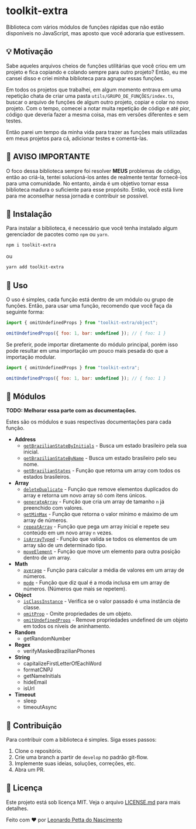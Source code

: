 
# toolkit-extra

Biblioteca com vários módulos de funções rápidas que não estão disponíveis no JavaScript, mas aposto que você adoraria que estivessem.

## :bulb: Motivação

Sabe aqueles arquivos cheios de funções utilitárias que você criou em um projeto e fica copiando e colando sempre para outro projeto? Então, eu me cansei disso e criei minha biblioteca para agrupar essas funções.

Em todos os projetos que trabalhei, em algum momento entrava em uma repetição chata de criar uma pasta `utils/GRUPO_DE_FUNÇÕES/index.ts`, buscar o arquivo de funções de algum outro projeto, copiar e colar no novo projeto. Com o tempo, comecei a notar muita repetição de código e até pior, código que deveria fazer a mesma coisa, mas em versões diferentes e sem testes.

Então parei um tempo da minha vida para trazer as funções mais utilizadas em meus projetos para cá, adicionar testes e comentá-las.

## :mega: AVISO IMPORTANTE

O foco dessa biblioteca sempre foi resolver **MEUS** problemas de código, então ao criá-la, tentei solucioná-los antes de realmente tentar fornecê-los para uma comunidade. No entanto, ainda é um objetivo tornar essa biblioteca madura o suficiente para esse propósito. Então, você está livre para me aconselhar nessa jornada e contribuir se possível.

## :minidisc: Instalação

Para instalar a biblioteca, é necessário que você tenha instalado algum gerenciador de pacotes como `npm` ou `yarn`.

```bash
npm i toolkit-extra 
```

ou

```bash
yarn add toolkit-extra
```

## :tada: Uso

O uso é simples, cada função está dentro de um módulo ou grupo de funções. Então, para usar uma função, recomendo que você faça da seguinte forma:

```javascript
import { omitUndefinedProps } from "toolkit-extra/object";

omitUndefinedProps({ foo: 1, bar: undefined }); // { foo: 1 }
```

Se preferir, pode importar diretamente do módulo principal, porém isso pode resultar em uma importação um pouco mais pesada do que a importação modular.

```javascript
import { omitUndefinedProps } from "toolkit-extra";

omitUndefinedProps({ foo: 1, bar: undefined }); // { foo: 1 }
```

## :mag_right: Módulos

**TODO: Melhorar essa parte com as documentações.**

Estes são os módulos e suas respectivas documentações para cada função.

- **Address**
  - [`getBrazilianStateByInitials`](./src/docs/getBrazilianStateByInitials.md) - Busca um estado brasileiro pela sua inicial.
  - [`getBrazilianStateByName`](./src/docs/getBrazilianStateByName.md) - Busca um estado brasileiro pelo seu nome.
  - [`getBrazilianStates`](./src/docs/getBrazilianStates.md) - Função que retorna um array com todos os estados brasileiros.
- **Array**
  - [`deleteDuplicate`](./src/docs/deleteDuplicate.md) - Função que remove elementos duplicados do array e retorna um novo array só com itens únicos.
  - [`generateArray`](./src/docs/generateArray.md) - Função que cria um array de tamanho `n` já preenchido com valores.
  - [`getMinMax`](./src/docs/getMinMax.md) - Função que retorna o valor mínimo e máximo de um array de números.
  - [`repeatArray`](./src/docs/repeatArray.md) - Função que pega um array inicial e repete seu conteúdo em um novo array `n` vezes.
  - [`isArrayTyped`](./src/docs/isArrayTyped.md) - Função que valida se todos os elementos de um array são de um determinado tipo.
  - [`moveElement`](./src/docs/moveElement.md) - Função que move um elemento para outra posição dentro de um array.
- **Math**
  - [`average`](./src/docs/average.md) - Função para calcular a média de valores em um array de números.
  - [`mode`](./src/docs/mode.md) - Função que diz qual é a moda inclusa em um array de números. (Números que mais se repetem).
- **Object**
  - [`isClassInstance`](./src/docs/isClassInstance.md) - Verifica se o valor passado é uma instância de classe.
  - [`omitProp`](./src/docs/omitProp.md) - Omite propriedades de um objeto.
  - [`omitUndefinedProps`](./src/docs/omitUndefinedProps.md) - Remove propriedades undefined de um objeto em todos os níveis de aninhamento.
- **Random**
  - getRandomNumber
- **Regex**
  - verifyMaskedBrazilianPhones
- **String**
  - capitalizeFirstLetterOfEachWord
  - formatCNPJ
  - getNameInitials
  - hideEmail
  - isUrl
- **Timeout**
  - sleep
  - timeoutAsync

## :handshake: Contribuição

Para contribuir com a biblioteca é simples. Siga esses passos:

1. Clone o repositório.
2. Crie uma branch a partir de `develop` no padrão git-flow.
3. Implemente suas ideias, soluções, correções, etc.
4. Abra um PR.

## :memo: Licença

Este projeto está sob licença MIT. Veja o arquivo [LICENSE.md](LICENSE.md) para mais detalhes.

Feito com :heart: por [Leonardo Petta do Nascimento](https://github.com/leonardopn)
